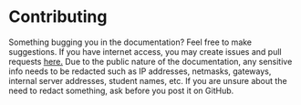 # Contributing

Something bugging you in the documentation? Feel free to make suggestions.
If you have internet access, you may create issues and pull requests
[here.](https://github.com/flounders/oh-user-docs) Due to the public nature
of the documentation, any sensitive info needs to be redacted such as IP
addresses, netmasks, gateways, internal server addresses, student names, etc.
If you are unsure about the need to redact something, ask before you post it
on GitHub.
